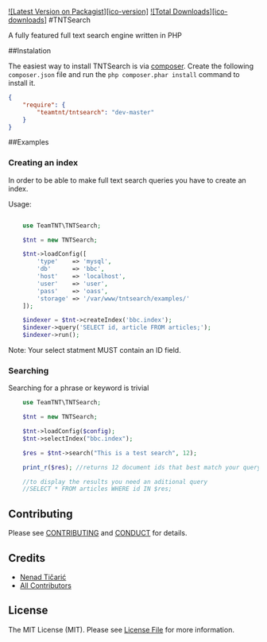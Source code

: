 [![Latest Version on Packagist][ico-version]][link-packagist]
[![Total Downloads][ico-downloads]][link-downloads]
#TNTSearch

A fully featured full text search engine written in PHP

##Instalation

The easiest way to install TNTSearch is via [composer](http://getcomposer.org/). Create the following `composer.json` file and run the `php composer.phar install` command to install it.

```json
{
    "require": {
        "teamtnt/tntsearch": "dev-master"
    }
}
```

##Examples

### Creating an index

In order to be able to make full text search queries you have to create an index.

Usage:
```php

    use TeamTNT\TNTSearch;

    $tnt = new TNTSearch;

    $tnt->loadConfig([
        'type'    => 'mysql',
        'db'      => 'bbc',
        'host'    => 'localhost',
        'user'    => 'user',
        'pass'    => 'oass',
        'storage' => '/var/www/tntsearch/examples/'
    ]);

    $indexer = $tnt->createIndex('bbc.index');
    $indexer->query('SELECT id, article FROM articles;');
    $indexer->run();

```
Note: Your select statment MUST contain an ID field.

### Searching

Searching for a phrase or keyword is trivial


```php
    use TeamTNT\TNTSearch;

    $tnt = new TNTSearch;

    $tnt->loadConfig($config);
    $tnt->selectIndex("bbc.index");

    $res = $tnt->search("This is a test search", 12);

    print_r($res); //returns 12 document ids that best match your query

    //to display the results you need an aditional query
    //SELECT * FROM articles WHERE id IN $res;
```

## Contributing

Please see [CONTRIBUTING](CONTRIBUTING.md) and [CONDUCT](CONDUCT.md) for details.

## Credits

- [Nenad Tičarić][link-author]
- [All Contributors][link-contributors]

## License

The MIT License (MIT). Please see [License File](LICENSE.md) for more information.

[link-packagist]: https://packagist.org/packages/teamtnt/tntsearch
[link-downloads]: https://packagist.org/packages/teamtnt/tntsearch
[link-author]: https://github.com/nticaric
[link-contributors]: ../../contributors